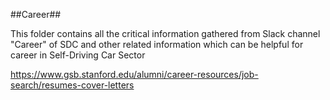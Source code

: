 ##Career##

This folder contains all the critical information gathered from Slack channel "Career" of SDC and other related information which can be helpful for career in Self-Driving Car Sector

https://www.gsb.stanford.edu/alumni/career-resources/job-search/resumes-cover-letters

